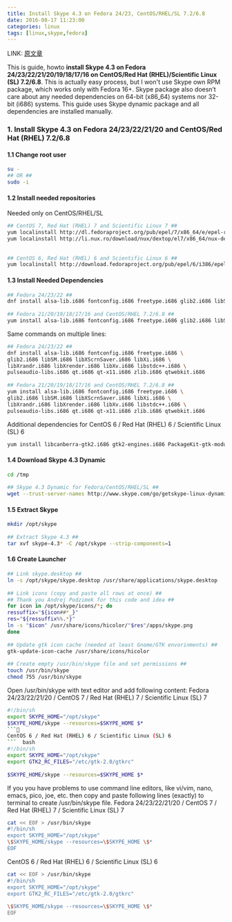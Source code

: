 ```yaml
---
title: Install Skype 4.3 on Fedora 24/23, CentOS/RHEL/SL 7.2/6.8
date: 2016-08-17 11:23:00
categories: linux
tags: [linux,skype,fedora]
---
```

LINK: [原文章](https://www.if-not-true-then-false.com/2012/install-skype-on-fedora-centos-red-hat-rhel-scientific-linux-sl/)

This is guide, howto **install Skype 4.3 on Fedora 24/23/22/21/20/19/18/17/16 on CentOS/Red Hat (RHEL)/Scientific Linux (SL) 7.2/6.8**. This is actually easy process, but I won't use Skype own RPM package, which works only with Fedora 16+. Skype package also doesn’t care about any needed dependencies on 64-bit (x86_64) systems nor 32-bit (i686) systems. This guide uses Skype dynamic package and all dependencies are installed manually. 

### 1. Install Skype 4.3 on Fedora 24/23/22/21/20 and CentOS/Red Hat (RHEL) 7.2/6.8

#### 1.1 Change root user
```  bash
su -
## OR ##
sudo -i
 ```

#### 1.2 Install needed repositories
Needed only on CentOS/RHEL/SL
```  bash
## CentOS 7, Red Hat (RHEL) 7 and Scientific Linux 7 ##
yum localinstall http://dl.fedoraproject.org/pub/epel/7/x86_64/e/epel-release-7-7.noarch.rpm
yum localinstall http://li.nux.ro/download/nux/dextop/el7/x86_64/nux-dextop-release-0-5.el7.nux.noarch.rpm
 
 
## CentOS 6, Red Hat (RHEL) 6 and Scientific Linux 6 ##
yum localinstall http://download.fedoraproject.org/pub/epel/6/i386/epel-release-6-8.noarch.rpm
```

<!--more-->

#### 1.3 Install Needed Dependencies
```  bash
## Fedora 24/23/22 ##
dnf install alsa-lib.i686 fontconfig.i686 freetype.i686 glib2.i686 libSM.i686 libXScrnSaver.i686 libXi.i686 libXrandr.i686 libXrender.i686 libXv.i686 libstdc++.i686 pulseaudio-libs.i686 qt.i686 qt-x11.i686 zlib.i686 qtwebkit.i686
 
## Fedora 21/20/19/18/17/16 and CentOS/RHEL 7.2/6.8 ##
yum install alsa-lib.i686 fontconfig.i686 freetype.i686 glib2.i686 libSM.i686 libXScrnSaver.i686 libXi.i686 libXrandr.i686 libXrender.i686 libXv.i686 libstdc++.i686 pulseaudio-libs.i686 qt.i686 qt-x11.i686 zlib.i686 qtwebkit.i686
```
 
Same commands on multiple lines:
```  bash
## Fedora 24/23/22 ##
dnf install alsa-lib.i686 fontconfig.i686 freetype.i686 \
glib2.i686 libSM.i686 libXScrnSaver.i686 libXi.i686 \
libXrandr.i686 libXrender.i686 libXv.i686 libstdc++.i686 \
pulseaudio-libs.i686 qt.i686 qt-x11.i686 zlib.i686 qtwebkit.i686
 
## Fedora 21/20/19/18/17/16 and CentOS/RHEL 7.2/6.8 ##
yum install alsa-lib.i686 fontconfig.i686 freetype.i686 \
glib2.i686 libSM.i686 libXScrnSaver.i686 libXi.i686 \
libXrandr.i686 libXrender.i686 libXv.i686 libstdc++.i686 \
pulseaudio-libs.i686 qt.i686 qt-x11.i686 zlib.i686 qtwebkit.i686
```

Additional dependencies for CentOS 6 / Red Hat (RHEL) 6 / Scientific Linux (SL) 6
```  bash
yum install libcanberra-gtk2.i686 gtk2-engines.i686 PackageKit-gtk-module.i686
```
#### 1.4 Download Skype 4.3 Dynamic
```  bash
cd /tmp
 
## Skype 4.3 Dynamic for Fedora/CentOS/RHEL/SL ##
wget --trust-server-names http://www.skype.com/go/getskype-linux-dynamic

```

#### 1.5 Extract Skype
```  bash
mkdir /opt/skype
 
## Extract Skype 4.3 ##
tar xvf skype-4.3* -C /opt/skype --strip-components=1
```
   
#### 1.6 Create Launcher
```  bash
## Link skype.desktop ##
ln -s /opt/skype/skype.desktop /usr/share/applications/skype.desktop
 
## Link icons (copy and paste all rows at once) ##
## Thank you Andrej Podzimek for this code and idea ##
for icon in /opt/skype/icons/*; do
ressuffix="${icon##*_}"
res="${ressuffix%%.*}"
ln -s "$icon" /usr/share/icons/hicolor/"$res"/apps/skype.png
done
 
## Update gtk icon cache (needed at least Gnome/GTK envorinments) ##
gtk-update-icon-cache /usr/share/icons/hicolor
 
## Create empty /usr/bin/skype file and set permissions ##
touch /usr/bin/skype
chmod 755 /usr/bin/skype
```

Open /usr/bin/skype with text editor and add following content:
Fedora 24/23/22/21/20 / CentOS 7 / Red Hat (RHEL) 7 / Scientific Linux (SL) 7
```  bash
#!/bin/sh
export SKYPE_HOME="/opt/skype"
$SKYPE_HOME/skype --resources=$SKYPE_HOME $*
```
CentOS 6 / Red Hat (RHEL) 6 / Scientific Linux (SL) 6
```  bash
#!/bin/sh
export SKYPE_HOME="/opt/skype"
export GTK2_RC_FILES="/etc/gtk-2.0/gtkrc"
 
$SKYPE_HOME/skype --resources=$SKYPE_HOME $*
```

If you you have problems to use command line editors, like vi/vim, nano, emacs, pico, joe, etc. then copy and paste following lines (exactly) to terminal to create /usr/bin/skype file.
Fedora 24/23/22/21/20 / CentOS 7 / Red Hat (RHEL) 7 / Scientific Linux (SL) 7
```  bash
cat << EOF > /usr/bin/skype 
#!/bin/sh 
export SKYPE_HOME="/opt/skype" 
\$SKYPE_HOME/skype --resources=\$SKYPE_HOME \$*
EOF 
```

CentOS 6 / Red Hat (RHEL) 6 / Scientific Linux (SL) 6
```  bash
cat << EOF > /usr/bin/skype
#!/bin/sh
export SKYPE_HOME="/opt/skype"
export GTK2_RC_FILES="/etc/gtk-2.0/gtkrc"
 
\$SKYPE_HOME/skype --resources=\$SKYPE_HOME \$*
EOF
```
